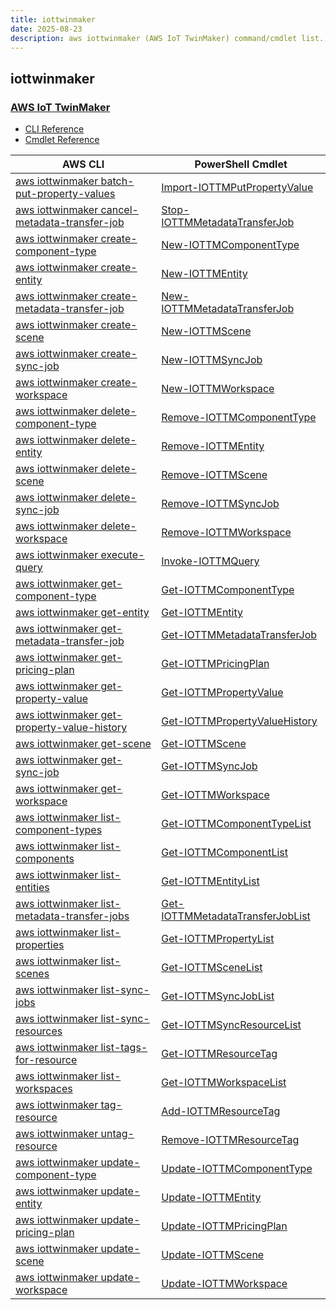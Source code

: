 ```yaml
---
title: iottwinmaker
date: 2025-08-23
description: aws iottwinmaker (AWS IoT TwinMaker) command/cmdlet list.
---
```


## iottwinmaker

### [AWS IoT TwinMaker](https://aws.amazon.com/iot-twinmaker/)

* [CLI Reference](https://awscli.amazonaws.com/v2/documentation/api/latest/reference/iottwinmaker/index.html)
* [Cmdlet Reference](https://docs.aws.amazon.com/powershell/latest/reference/items/IoTTwinMaker_cmdlets.html)

|AWS CLI|PowerShell Cmdlet|
|----|----|
|[aws iottwinmaker batch-put-property-values](https://awscli.amazonaws.com/v2/documentation/api/latest/reference/iottwinmaker/batch-put-property-values.html)|[Import-IOTTMPutPropertyValue](https://docs.aws.amazon.com/powershell/latest/reference/items/Import-IOTTMPutPropertyValue.html)|
|[aws iottwinmaker cancel-metadata-transfer-job](https://awscli.amazonaws.com/v2/documentation/api/latest/reference/iottwinmaker/cancel-metadata-transfer-job.html)|[Stop-IOTTMMetadataTransferJob](https://docs.aws.amazon.com/powershell/latest/reference/items/Stop-IOTTMMetadataTransferJob.html)|
|[aws iottwinmaker create-component-type](https://awscli.amazonaws.com/v2/documentation/api/latest/reference/iottwinmaker/create-component-type.html)|[New-IOTTMComponentType](https://docs.aws.amazon.com/powershell/latest/reference/items/New-IOTTMComponentType.html)|
|[aws iottwinmaker create-entity](https://awscli.amazonaws.com/v2/documentation/api/latest/reference/iottwinmaker/create-entity.html)|[New-IOTTMEntity](https://docs.aws.amazon.com/powershell/latest/reference/items/New-IOTTMEntity.html)|
|[aws iottwinmaker create-metadata-transfer-job](https://awscli.amazonaws.com/v2/documentation/api/latest/reference/iottwinmaker/create-metadata-transfer-job.html)|[New-IOTTMMetadataTransferJob](https://docs.aws.amazon.com/powershell/latest/reference/items/New-IOTTMMetadataTransferJob.html)|
|[aws iottwinmaker create-scene](https://awscli.amazonaws.com/v2/documentation/api/latest/reference/iottwinmaker/create-scene.html)|[New-IOTTMScene](https://docs.aws.amazon.com/powershell/latest/reference/items/New-IOTTMScene.html)|
|[aws iottwinmaker create-sync-job](https://awscli.amazonaws.com/v2/documentation/api/latest/reference/iottwinmaker/create-sync-job.html)|[New-IOTTMSyncJob](https://docs.aws.amazon.com/powershell/latest/reference/items/New-IOTTMSyncJob.html)|
|[aws iottwinmaker create-workspace](https://awscli.amazonaws.com/v2/documentation/api/latest/reference/iottwinmaker/create-workspace.html)|[New-IOTTMWorkspace](https://docs.aws.amazon.com/powershell/latest/reference/items/New-IOTTMWorkspace.html)|
|[aws iottwinmaker delete-component-type](https://awscli.amazonaws.com/v2/documentation/api/latest/reference/iottwinmaker/delete-component-type.html)|[Remove-IOTTMComponentType](https://docs.aws.amazon.com/powershell/latest/reference/items/Remove-IOTTMComponentType.html)|
|[aws iottwinmaker delete-entity](https://awscli.amazonaws.com/v2/documentation/api/latest/reference/iottwinmaker/delete-entity.html)|[Remove-IOTTMEntity](https://docs.aws.amazon.com/powershell/latest/reference/items/Remove-IOTTMEntity.html)|
|[aws iottwinmaker delete-scene](https://awscli.amazonaws.com/v2/documentation/api/latest/reference/iottwinmaker/delete-scene.html)|[Remove-IOTTMScene](https://docs.aws.amazon.com/powershell/latest/reference/items/Remove-IOTTMScene.html)|
|[aws iottwinmaker delete-sync-job](https://awscli.amazonaws.com/v2/documentation/api/latest/reference/iottwinmaker/delete-sync-job.html)|[Remove-IOTTMSyncJob](https://docs.aws.amazon.com/powershell/latest/reference/items/Remove-IOTTMSyncJob.html)|
|[aws iottwinmaker delete-workspace](https://awscli.amazonaws.com/v2/documentation/api/latest/reference/iottwinmaker/delete-workspace.html)|[Remove-IOTTMWorkspace](https://docs.aws.amazon.com/powershell/latest/reference/items/Remove-IOTTMWorkspace.html)|
|[aws iottwinmaker execute-query](https://awscli.amazonaws.com/v2/documentation/api/latest/reference/iottwinmaker/execute-query.html)|[Invoke-IOTTMQuery](https://docs.aws.amazon.com/powershell/latest/reference/items/Invoke-IOTTMQuery.html)|
|[aws iottwinmaker get-component-type](https://awscli.amazonaws.com/v2/documentation/api/latest/reference/iottwinmaker/get-component-type.html)|[Get-IOTTMComponentType](https://docs.aws.amazon.com/powershell/latest/reference/items/Get-IOTTMComponentType.html)|
|[aws iottwinmaker get-entity](https://awscli.amazonaws.com/v2/documentation/api/latest/reference/iottwinmaker/get-entity.html)|[Get-IOTTMEntity](https://docs.aws.amazon.com/powershell/latest/reference/items/Get-IOTTMEntity.html)|
|[aws iottwinmaker get-metadata-transfer-job](https://awscli.amazonaws.com/v2/documentation/api/latest/reference/iottwinmaker/get-metadata-transfer-job.html)|[Get-IOTTMMetadataTransferJob](https://docs.aws.amazon.com/powershell/latest/reference/items/Get-IOTTMMetadataTransferJob.html)|
|[aws iottwinmaker get-pricing-plan](https://awscli.amazonaws.com/v2/documentation/api/latest/reference/iottwinmaker/get-pricing-plan.html)|[Get-IOTTMPricingPlan](https://docs.aws.amazon.com/powershell/latest/reference/items/Get-IOTTMPricingPlan.html)|
|[aws iottwinmaker get-property-value](https://awscli.amazonaws.com/v2/documentation/api/latest/reference/iottwinmaker/get-property-value.html)|[Get-IOTTMPropertyValue](https://docs.aws.amazon.com/powershell/latest/reference/items/Get-IOTTMPropertyValue.html)|
|[aws iottwinmaker get-property-value-history](https://awscli.amazonaws.com/v2/documentation/api/latest/reference/iottwinmaker/get-property-value-history.html)|[Get-IOTTMPropertyValueHistory](https://docs.aws.amazon.com/powershell/latest/reference/items/Get-IOTTMPropertyValueHistory.html)|
|[aws iottwinmaker get-scene](https://awscli.amazonaws.com/v2/documentation/api/latest/reference/iottwinmaker/get-scene.html)|[Get-IOTTMScene](https://docs.aws.amazon.com/powershell/latest/reference/items/Get-IOTTMScene.html)|
|[aws iottwinmaker get-sync-job](https://awscli.amazonaws.com/v2/documentation/api/latest/reference/iottwinmaker/get-sync-job.html)|[Get-IOTTMSyncJob](https://docs.aws.amazon.com/powershell/latest/reference/items/Get-IOTTMSyncJob.html)|
|[aws iottwinmaker get-workspace](https://awscli.amazonaws.com/v2/documentation/api/latest/reference/iottwinmaker/get-workspace.html)|[Get-IOTTMWorkspace](https://docs.aws.amazon.com/powershell/latest/reference/items/Get-IOTTMWorkspace.html)|
|[aws iottwinmaker list-component-types](https://awscli.amazonaws.com/v2/documentation/api/latest/reference/iottwinmaker/list-component-types.html)|[Get-IOTTMComponentTypeList](https://docs.aws.amazon.com/powershell/latest/reference/items/Get-IOTTMComponentTypeList.html)|
|[aws iottwinmaker list-components](https://awscli.amazonaws.com/v2/documentation/api/latest/reference/iottwinmaker/list-components.html)|[Get-IOTTMComponentList](https://docs.aws.amazon.com/powershell/latest/reference/items/Get-IOTTMComponentList.html)|
|[aws iottwinmaker list-entities](https://awscli.amazonaws.com/v2/documentation/api/latest/reference/iottwinmaker/list-entities.html)|[Get-IOTTMEntityList](https://docs.aws.amazon.com/powershell/latest/reference/items/Get-IOTTMEntityList.html)|
|[aws iottwinmaker list-metadata-transfer-jobs](https://awscli.amazonaws.com/v2/documentation/api/latest/reference/iottwinmaker/list-metadata-transfer-jobs.html)|[Get-IOTTMMetadataTransferJobList](https://docs.aws.amazon.com/powershell/latest/reference/items/Get-IOTTMMetadataTransferJobList.html)|
|[aws iottwinmaker list-properties](https://awscli.amazonaws.com/v2/documentation/api/latest/reference/iottwinmaker/list-properties.html)|[Get-IOTTMPropertyList](https://docs.aws.amazon.com/powershell/latest/reference/items/Get-IOTTMPropertyList.html)|
|[aws iottwinmaker list-scenes](https://awscli.amazonaws.com/v2/documentation/api/latest/reference/iottwinmaker/list-scenes.html)|[Get-IOTTMSceneList](https://docs.aws.amazon.com/powershell/latest/reference/items/Get-IOTTMSceneList.html)|
|[aws iottwinmaker list-sync-jobs](https://awscli.amazonaws.com/v2/documentation/api/latest/reference/iottwinmaker/list-sync-jobs.html)|[Get-IOTTMSyncJobList](https://docs.aws.amazon.com/powershell/latest/reference/items/Get-IOTTMSyncJobList.html)|
|[aws iottwinmaker list-sync-resources](https://awscli.amazonaws.com/v2/documentation/api/latest/reference/iottwinmaker/list-sync-resources.html)|[Get-IOTTMSyncResourceList](https://docs.aws.amazon.com/powershell/latest/reference/items/Get-IOTTMSyncResourceList.html)|
|[aws iottwinmaker list-tags-for-resource](https://awscli.amazonaws.com/v2/documentation/api/latest/reference/iottwinmaker/list-tags-for-resource.html)|[Get-IOTTMResourceTag](https://docs.aws.amazon.com/powershell/latest/reference/items/Get-IOTTMResourceTag.html)|
|[aws iottwinmaker list-workspaces](https://awscli.amazonaws.com/v2/documentation/api/latest/reference/iottwinmaker/list-workspaces.html)|[Get-IOTTMWorkspaceList](https://docs.aws.amazon.com/powershell/latest/reference/items/Get-IOTTMWorkspaceList.html)|
|[aws iottwinmaker tag-resource](https://awscli.amazonaws.com/v2/documentation/api/latest/reference/iottwinmaker/tag-resource.html)|[Add-IOTTMResourceTag](https://docs.aws.amazon.com/powershell/latest/reference/items/Add-IOTTMResourceTag.html)|
|[aws iottwinmaker untag-resource](https://awscli.amazonaws.com/v2/documentation/api/latest/reference/iottwinmaker/untag-resource.html)|[Remove-IOTTMResourceTag](https://docs.aws.amazon.com/powershell/latest/reference/items/Remove-IOTTMResourceTag.html)|
|[aws iottwinmaker update-component-type](https://awscli.amazonaws.com/v2/documentation/api/latest/reference/iottwinmaker/update-component-type.html)|[Update-IOTTMComponentType](https://docs.aws.amazon.com/powershell/latest/reference/items/Update-IOTTMComponentType.html)|
|[aws iottwinmaker update-entity](https://awscli.amazonaws.com/v2/documentation/api/latest/reference/iottwinmaker/update-entity.html)|[Update-IOTTMEntity](https://docs.aws.amazon.com/powershell/latest/reference/items/Update-IOTTMEntity.html)|
|[aws iottwinmaker update-pricing-plan](https://awscli.amazonaws.com/v2/documentation/api/latest/reference/iottwinmaker/update-pricing-plan.html)|[Update-IOTTMPricingPlan](https://docs.aws.amazon.com/powershell/latest/reference/items/Update-IOTTMPricingPlan.html)|
|[aws iottwinmaker update-scene](https://awscli.amazonaws.com/v2/documentation/api/latest/reference/iottwinmaker/update-scene.html)|[Update-IOTTMScene](https://docs.aws.amazon.com/powershell/latest/reference/items/Update-IOTTMScene.html)|
|[aws iottwinmaker update-workspace](https://awscli.amazonaws.com/v2/documentation/api/latest/reference/iottwinmaker/update-workspace.html)|[Update-IOTTMWorkspace](https://docs.aws.amazon.com/powershell/latest/reference/items/Update-IOTTMWorkspace.html)|

